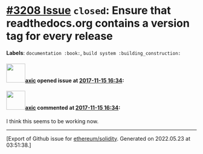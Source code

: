 # [\#3208 Issue](https://github.com/ethereum/solidity/issues/3208) `closed`: Ensure that readthedocs.org contains a version tag for every release
**Labels**: `documentation :book:`, `build system :building_construction:`


#### <img src="https://avatars.githubusercontent.com/u/20340?v=4" width="50">[axic](https://github.com/axic) opened issue at [2017-11-15 16:34](https://github.com/ethereum/solidity/issues/3208):



#### <img src="https://avatars.githubusercontent.com/u/20340?v=4" width="50">[axic](https://github.com/axic) commented at [2017-11-15 16:34](https://github.com/ethereum/solidity/issues/3208#issuecomment-407581101):

I think this seems to be working now.


-------------------------------------------------------------------------------



[Export of Github issue for [ethereum/solidity](https://github.com/ethereum/solidity). Generated on 2022.05.23 at 03:51:38.]
